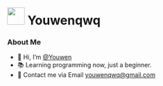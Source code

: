 <h1>
  <a href="https://blog.welain.com/" alt="logo" ><img src="https://cdn.jsdelivr.net/gh/Youwenqwq/JsDelivr-CDN/img/basic/round.png" width="40" /></a>
  Youwenqwq
</h1>

### About Me

- 👋 Hi, I’m [@Youwen](https://welain.com)
- 📚 Learning programming now, just a beginner.
- 🦜 Contact me via Email youwenqwq@gmail.com
